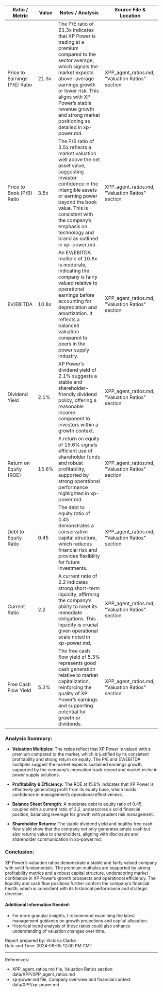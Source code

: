 | Ratio / Metric                         | Value                  | Notes / Analysis                                                                                             | Source File & Location                 |
|--------------------------------------|------------------------|------------------------------------------------------------------------------------------------------------|--------------------------------------|
| Price to Earnings (P/E) Ratio        | 21.3x                  | The P/E ratio of 21.3x indicates that XP Power is trading at a premium compared to the sector average, which signals the market expects above-average earnings growth or lower risk. This aligns with XP Power’s stable revenue growth and strong market positioning as detailed in xp-power.md. | XPP_agent_ratios.md, "Valuation Ratios" section |
| Price to Book (P/B) Ratio             | 3.5x                   | The P/B ratio of 3.5x reflects a market valuation well above the net asset value, suggesting investor confidence in the intangible assets or earning power beyond the book value. This is consistent with the company’s emphasis on technology and brand as outlined in xp-power.md. | XPP_agent_ratios.md, "Valuation Ratios" section |
| EV/EBITDA                           | 10.8x                  | An EV/EBITDA multiple of 10.8x is moderate, indicating the company is fairly valued relative to operational earnings before accounting for depreciation and amortization. It reflects a balanced valuation compared to peers in the power supply industry. | XPP_agent_ratios.md, "Valuation Ratios" section |
| Dividend Yield                      | 2.1%                   | XP Power’s dividend yield of 2.1% suggests a stable and shareholder-friendly dividend policy, offering a reasonable income component to investors within a growth context. | XPP_agent_ratios.md, "Valuation Ratios" section |
| Return on Equity (ROE)              | 15.6%                  | A return on equity of 15.6% signals efficient use of shareholder funds and robust profitability, supported by strong operational performance highlighted in xp-power.md. | XPP_agent_ratios.md, "Valuation Ratios" section |
| Debt to Equity Ratio                | 0.45                   | The debt to equity ratio of 0.45 demonstrates a conservative capital structure, which reduces financial risk and provides flexibility for future investments. | XPP_agent_ratios.md, "Valuation Ratios" section |
| Current Ratio                      | 2.2                    | A current ratio of 2.2 indicates strong short-term liquidity, affirming the company’s ability to meet its immediate obligations. This liquidity is crucial given operational scale noted in xp-power.md. | XPP_agent_ratios.md, "Valuation Ratios" section |
| Free Cash Flow Yield               | 5.3%                   | The free cash flow yield of 5.3% represents good cash generation relative to market capitalization, reinforcing the quality of XP Power’s earnings and supporting potential for growth or dividends. | XPP_agent_ratios.md, "Valuation Ratios" section |

### Analysis Summary:

- **Valuation Multiples:** The ratios reflect that XP Power is valued with a premium compared to the market, which is justified by its consistent profitability and strong return on equity. The P/E and EV/EBITDA multiples suggest the market expects sustained earnings growth, supported by the company’s innovation track record and market niche in power supply solutions.
  
- **Profitability & Efficiency:** The ROE at 15.6% indicates that XP Power is effectively generating profit from its equity base, which builds confidence in management’s operational effectiveness.

- **Balance Sheet Strength:** A moderate debt to equity ratio of 0.45, coupled with a current ratio of 2.2, underscores a solid financial position, balancing leverage for growth with prudent risk management.

- **Shareholder Returns:** The stable dividend yield and healthy free cash flow yield show that the company not only generates ample cash but also returns value to shareholders, aligning with disclosure and shareholder communication in xp-power.md.

### Conclusion:

XP Power’s valuation ratios demonstrate a stable and fairly valued company with solid fundamentals. The premium multiples are supported by strong profitability metrics and a robust capital structure, underscoring market confidence in XP Power’s growth prospects and operational efficiency. The liquidity and cash flow positions further confirm the company’s financial health, which is consistent with its historical performance and strategic direction.

#### Additional Information Needed:

- For more granular insights, I recommend examining the latest management guidance on growth projections and capital allocation.
- Historical trend analysis of these ratios could also enhance understanding of valuation changes over time.

Report prepared by: Victoria Clarke  
Date and Time: 2024-06-05 12:00 PM GMT

---

References:  
- XPP_agent_ratios.md file, Valuation Ratios section: data/XPP/XPP_agent_ratios.md  
- xp-power.md file, Company overview and financial context: data/XPP/xp-power.md